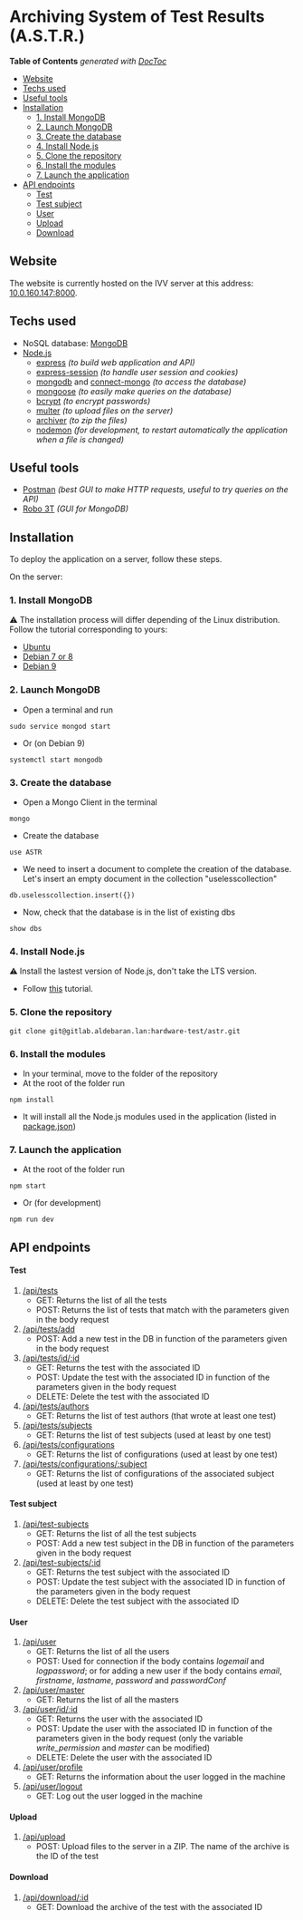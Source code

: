# Archiving System of Test Results (A.S.T.R.)

<!-- START doctoc generated TOC please keep comment here to allow auto update -->
<!-- DON'T EDIT THIS SECTION, INSTEAD RE-RUN doctoc TO UPDATE -->
**Table of Contents**  *generated with [DocToc](https://github.com/thlorenz/doctoc)*

- [Website](#website)
- [Techs used](#techs-used)
- [Useful tools](#useful-tools)
- [Installation](#installation)
  - [1. Install MongoDB](#1-install-mongodb)
  - [2. Launch MongoDB](#2-launch-mongodb)
  - [3. Create the database](#3-create-the-database)
  - [4. Install Node.js](#4-install-nodejs)
  - [5. Clone the repository](#5-clone-the-repository)
  - [6. Install the modules](#6-install-the-modules)
  - [7. Launch the application](#7-launch-the-application)
- [API endpoints](#api-endpoints)
    - [Test](#test)
    - [Test subject](#test-subject)
    - [User](#user)
    - [Upload](#upload)
    - [Download](#download)

<!-- END doctoc generated TOC please keep comment here to allow auto update -->

## Website

The website is currently hosted on the IVV server at this address: [10.0.160.147:8000](http://10.0.160.147:8000/).

## Techs used

- NoSQL database: [MongoDB](https://www.mongodb.com/)
- [Node.js](https://nodejs.org/en/)
    - [express](https://www.npmjs.com/package/express) *(to build web application and API)*
    - [express-session](https://www.npmjs.com/package/express-session) *(to handle user session and cookies)*
    - [mongodb](https://www.npmjs.com/package/mongodb) and [connect-mongo](https://www.npmjs.com/package/connect-mongo) *(to access the database)*
    - [mongoose](https://www.npmjs.com/package/mongoose) *(to easily make queries on the database)*
    - [bcrypt](https://www.npmjs.com/package/bcrypt) *(to encrypt passwords)*
    - [multer](https://www.npmjs.com/package/multer) *(to upload files on the server)*
    - [archiver](https://www.npmjs.com/package/archiver) *(to zip the files)*
    - [nodemon](https://www.npmjs.com/package/nodemon) *(for development, to restart automatically the application when a file is changed)*

## Useful tools

- [Postman](https://www.getpostman.com/) *(best GUI to make HTTP requests, useful to try queries on the API)*
- [Robo 3T](https://robomongo.org/) *(GUI for MongoDB)*

## Installation

To deploy the application on a server, follow these steps.

On the server:

### 1. Install MongoDB

:warning: The installation process will differ depending of the Linux distribution. Follow the tutorial corresponding to yours:
- [Ubuntu](https://docs.mongodb.com/manual/tutorial/install-mongodb-on-ubuntu/)
- [Debian 7 or 8](https://docs.mongodb.com/manual/tutorial/install-mongodb-on-debian/)
- [Debian 9](https://www.globo.tech/learning-center/install-mongodb-debian-9/)

### 2. Launch MongoDB

- Open a terminal and run

```
sudo service mongod start
```

- Or (on Debian 9)

```
systemctl start mongodb
```

### 3. Create the database

- Open a Mongo Client in the terminal

```
mongo
```

- Create the database

```
use ASTR
```

- We need to insert a document to complete the creation of the database. Let's insert an empty document in the collection "uselesscollection"

```
db.uselesscollection.insert({})
```

- Now, check that the database is in the list of existing dbs

```
show dbs
```

### 4. Install Node.js

:warning: Install the lastest version of Node.js, don't take the LTS version.

- Follow [this](https://nodejs.org/en/download/package-manager/#debian-and-ubuntu-based-linux-distributions) tutorial.

### 5. Clone the repository

```
git clone git@gitlab.aldebaran.lan:hardware-test/astr.git
```

### 6. Install the modules

- In your terminal, move to the folder of the repository
- At the root of the folder run

```
npm install
```

- It will install all the Node.js modules used in the application (listed in [package.json](https://gitlab.aldebaran.lan/hardware-test/astr/blob/master/package.json))

### 7. Launch the application

- At the root of the folder run

```
npm start
```

- Or (for development)

```
npm run dev
```

## API endpoints

#### Test

1. [/api/tests](http://10.0.160.147:8000/api/tests)
    - GET: Returns the list of all the tests
    - POST: Returns the list of tests that match with the parameters given in the body request
2. [/api/tests/add](http://10.0.160.147:8000/api/tests/add)
    - POST: Add a new test in the DB in function of the parameters given in the body request
3. [/api/tests/id/:id](http://10.0.160.147:8000/api/tests/id/5adf356dda64c157e53c6b18)
    - GET: Returns the test with the associated ID
    - POST: Update the test with the associated ID in function of the parameters given in the body request
    - DELETE: Delete the test with the associated ID
4. [/api/tests/authors](http://10.0.160.147:8000/api/tests/authors)
    - GET: Returns the list of test authors (that wrote at least one test)
5. [/api/tests/subjects](http://10.0.160.147:8000/api/tests/subjects)
    - GET: Returns the list of test subjects (used at least by one test)
6. [/api/tests/configurations](http://10.0.160.147:8000/api/tests/configurations)
    - GET: Returns the list of configurations (used at least by one test)
7. [/api/tests/configurations/:subject](http://10.0.160.147:8000/api/tests/configurations/CAMERA)
    - GET: Returns the list of configurations of the associated subject (used at least by one test)

#### Test subject

1. [/api/test-subjects](http://10.0.160.147:8000/api/test-subjects)
    - GET: Returns the list of all the test subjects
    - POST:  Add a new test subject in the DB in function of the parameters given in the body request
2. [/api/test-subjects/:id](http://10.0.160.147:8000/api/test-subjects/5adf3559da64c157e53c6b17)
    - GET: Returns the test subject with the associated ID
    - POST:  Update the test subject with the associated ID in function of the parameters given in the body request
    - DELETE: Delete the test subject with the associated ID

#### User

1. [/api/user](http://10.0.160.147:8000/api/user)
    - GET: Returns the list of all the users
    - POST: Used for connection if the body contains *logemail* and *logpassword*; or for adding a new user if the body contains *email*, *firstname*, *lastname*, *password* and *passwordConf*
2. [/api/user/master](http://10.0.160.147:8000/api/user/master)
    - GET: Returns the list of all the masters
3. [/api/user/id/:id](http://10.0.160.147:8000/api/user/id/5ad8aad45aa7dd1b0f17e7f9)
    - GET: Returns the user with the associated ID
    - POST:  Update the user with the associated ID in function of the parameters given in the body request (only the variable *write_permission* and *master* can be modified)
    - DELETE: Delete the user with the associated ID
4. [/api/user/profile](http://10.0.160.147:8000/api/user/profile)
    - GET: Returns the information about the user logged in the machine
5. [/api/user/logout](http://10.0.160.147:8000/api/user/logout)
    - GET: Log out the user logged in the machine

#### Upload

1. [/api/upload](http://10.0.160.147:8000/api/upload)
    - POST: Upload files to the server in a ZIP. The name of the archive is the ID of the test

#### Download

1. [/api/download/:id](http://10.0.160.147:8000/api/download/5ae9bba1b87b22360cc2e70f)
    - GET: Download the archive of the test with the associated ID
